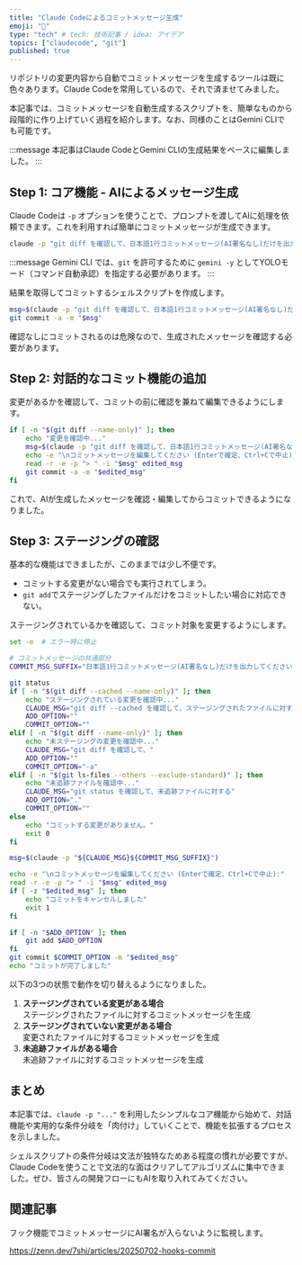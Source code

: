 ```yaml
---
title: "Claude Codeによるコミットメッセージ生成"
emoji: "🤖"
type: "tech" # tech: 技術記事 / idea: アイデア
topics: ["claudecode", "git"]
published: true
---
```


リポジトリの変更内容から自動でコミットメッセージを生成するツールは既に色々あります。Claude Codeを常用しているので、それで済ませてみました。

本記事では、コミットメッセージを自動生成するスクリプトを、簡単なものから段階的に作り上げていく過程を紹介します。なお、同様のことはGemini CLIでも可能です。

:::message
本記事はClaude CodeとGemini CLIの生成結果をベースに編集しました。
:::

## Step 1: コア機能 - AIによるメッセージ生成

Claude Codeは `-p` オプションを使うことで、プロンプトを渡してAIに処理を依頼できます。これを利用すれば簡単にコミットメッセージが生成できます。

```bash
claude -p "git diff を確認して、日本語1行コミットメッセージ(AI署名なし)だけを出力してください。"
```

:::message
Gemini CLI では、`git` を許可するために `gemini -y` としてYOLOモード（コマンド自動承認）を指定する必要があります。
:::

結果を取得してコミットするシェルスクリプトを作成します。

```bash
msg=$(claude -p "git diff を確認して、日本語1行コミットメッセージ(AI署名なし)だけを出力してください。")
git commit -a -m "$msg"
```

確認なしにコミットされるのは危険なので、生成されたメッセージを確認する必要があります。

## Step 2: 対話的なコミット機能の追加

変更があるかを確認して、コミットの前に確認を兼ねて編集できるようにします。

```bash
if [ -n "$(git diff --name-only)" ]; then
    echo "変更を確認中..."
    msg=$(claude -p "git diff を確認して、日本語1行コミットメッセージ(AI署名なし)だけを出力してください。")
    echo -e "\nコミットメッセージを編集してください (Enterで確定、Ctrl+Cで中止):"
    read -r -e -p "> " -i "$msg" edited_msg
    git commit -a -m "$edited_msg"
fi
```

これで、AIが生成したメッセージを確認・編集してからコミットできるようになりました。

## Step 3: ステージングの確認

基本的な機能はできましたが、このままでは少し不便です。

- コミットする変更がない場合でも実行されてしまう。
- `git add`でステージングしたファイルだけをコミットしたい場合に対応できない。

ステージングされているかを確認して、コミット対象を変更するようにします。

```bash
set -e  # エラー時に停止

# コミットメッセージの共通部分
COMMIT_MSG_SUFFIX="日本語1行コミットメッセージ(AI署名なし)だけを出力してください。"

git status
if [ -n "$(git diff --cached --name-only)" ]; then
    echo "ステージングされている変更を確認中..."
    CLAUDE_MSG="git diff --cached を確認して、ステージングされたファイルに対する"
    ADD_OPTION=""
    COMMIT_OPTION=""
elif [ -n "$(git diff --name-only)" ]; then
    echo "未ステージングの変更を確認中..."
    CLAUDE_MSG="git diff を確認して、"
    ADD_OPTION=""
    COMMIT_OPTION="-a"
elif [ -n "$(git ls-files --others --exclude-standard)" ]; then
    echo "未追跡ファイルを確認中..."
    CLAUDE_MSG="git status を確認して、未追跡ファイルに対する"
    ADD_OPTION="."
    COMMIT_OPTION=""
else
    echo "コミットする変更がありません。"
    exit 0
fi

msg=$(claude -p "${CLAUDE_MSG}${COMMIT_MSG_SUFFIX}")

echo -e "\nコミットメッセージを編集してください (Enterで確定、Ctrl+Cで中止):"
read -r -e -p "> " -i "$msg" edited_msg
if [ -z "$edited_msg" ]; then
    echo "コミットをキャンセルしました"
    exit 1
fi

if [ -n "$ADD_OPTION" ]; then
    git add $ADD_OPTION
fi
git commit $COMMIT_OPTION -m "$edited_msg"
echo "コミットが完了しました"
```

以下の3つの状態で動作を切り替えるようになりました。

1. **ステージングされている変更がある場合**  
   ステージングされたファイルに対するコミットメッセージを生成
2. **ステージングされていない変更がある場合**  
   変更されたファイルに対するコミットメッセージを生成
3. **未追跡ファイルがある場合**  
   未追跡ファイルに対するコミットメッセージを生成

## まとめ

本記事では、`claude -p "..."` を利用したシンプルなコア機能から始めて、対話機能や実用的な条件分岐を「肉付け」していくことで、機能を拡張するプロセスを示しました。

シェルスクリプトの条件分岐は文法が独特なためある程度の慣れが必要ですが、Claude Codeを使うことで文法的な面はクリアしてアルゴリズムに集中できました。ぜひ、皆さんの開発フローにもAIを取り入れてみてください。

## 関連記事

フック機能でコミットメッセージにAI署名が入らないように監視します。

https://zenn.dev/7shi/articles/20250702-hooks-commit
